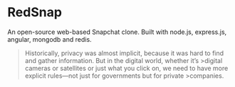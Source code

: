 # RedSnap
An open-source web-based Snapchat clone. Built with node.js, express.js, angular, mongodb and redis.

>Historically, privacy was almost implicit, because it was hard to find and gather information. But in the digital world, whether it’s >digital cameras or satellites or just what you click on, we need to have more explicit rules—not just for governments but for private >companies. 
